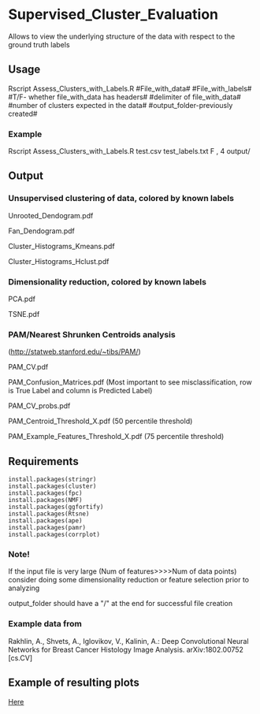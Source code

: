 # Supervised_Cluster_Evaluation
Allows to view the underlying structure of the data with respect to the ground truth labels

## Usage
Rscript Assess_Clusters_with_Labels.R #File_with_data# #File_with_labels# #T/F- whether file_with_data has headers# #delimiter of file_with_data# #number of clusters expected in the data# #output_folder-previously created#

### Example
Rscript Assess_Clusters_with_Labels.R test.csv test_labels.txt F , 4 output/

## Output

### Unsupervised clustering of data, colored by known labels

Unrooted_Dendogram.pdf

Fan_Dendogram.pdf

Cluster_Histograms_Kmeans.pdf

Cluster_Histograms_Hclust.pdf

### Dimensionality reduction, colored by known labels
PCA.pdf

TSNE.pdf

### PAM/Nearest Shrunken Centroids analysis

(http://statweb.stanford.edu/~tibs/PAM/)

PAM_CV.pdf

PAM_Confusion_Matrices.pdf (Most important to see misclassification, row is True Label and column is Predicted Label)

PAM_CV_probs.pdf

PAM_Centroid_Threshold_X.pdf (50 percentile threshold)

PAM_Example_Features_Threshold_X.pdf (75 percentile threshold)


## Requirements
```
install.packages(stringr)
install.packages(cluster)
install.packages(fpc)
install.packages(NMF)
install.packages(ggfortify)
install.packages(Rtsne)
install.packages(ape)
install.packages(pamr)
install.packages(corrplot)
```

### Note!
If the input file is very large (Num of features>>>>Num of data points) consider doing some dimensionality reduction or feature selection prior to analyzing

output_folder should have a "/" at the end for successful file creation

### Example data from
Rakhlin, A., Shvets, A., Iglovikov, V., Kalinin, A.: Deep Convolutional Neural Networks for Breast Cancer Histology Image Analysis. arXiv:1802.00752 [cs.CV]

## Example of resulting plots
[Here](https://www.dropbox.com/sh/afvk685lws68f68/AAC8o05WPLErzl28HZpmHwM2a?dl=0)
